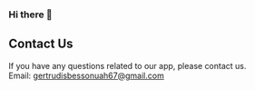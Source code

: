 ### Hi there 👋

## Contact Us<br>

If you have any questions related to our app, please contact us.<br>
Email: <gertrudisbessonuah67@gmail.com>
